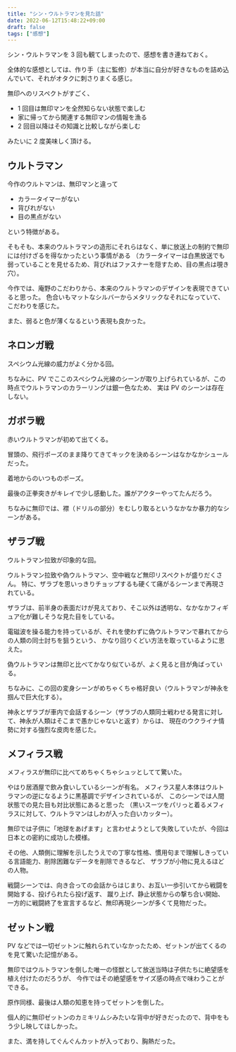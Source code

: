 ```yaml
---
title: "シン・ウルトラマンを見た話"
date: 2022-06-12T15:48:22+09:00
draft: false
tags: ["感想"]
---
```


シン・ウルトラマンを 3 回も観てしまったので、感想を書き連ねておく。

全体的な感想としては、作り手（主に監修）が本当に自分が好きなものを詰め込んでいて、それがオタクに刺さりまくる感じ。

無印へのリスペクトがすごく、

- 1 回目は無印マンを全然知らない状態で楽しむ
- 家に帰ってから関連する無印マンの情報を漁る
- 2 回目以降はその知識と比較しながら楽しむ

みたいに 2 度美味しく頂ける。

## ウルトラマン

今作のウルトマンは、無印マンと違って

- カラータイマーがない
- 背びれがない
- 目の黒点がない

という特徴がある。

そもそも、本来のウルトラマンの造形にそれらはなく、単に放送上の制約で無印には付けざるを得なかったという事情がある
（カラータイマーは白黒放送でも弱っていることを見せるため、背びれはファスナーを隠すため、目の黒点は覗き穴）。

今作では、庵野のこだわりから、本来のウルトラマンのデザインを表現できていると思った。
色合いもマットなシルバーからメタリックなそれになっていて、こだわりを感じた。

また、弱ると色が薄くなるという表現も良かった。

## ネロンガ戦

スペシウム光線の威力がよく分かる回。

ちなみに、PV でここのスペシウム光線のシーンが取り上げられているが、この時点でウルトラマンのカラーリングは銀一色なため、
実は PV のシーンは存在しない。

## ガボラ戦

赤いウルトラマンが初めて出てくる。

冒頭の、飛行ポーズのまま降りてきてキックを決めるシーンはなかなかシュールだった。

着地からのいつものポーズ。

最後の正拳突きがキレイで少し感動した。誰がアクターやってたんだろう。

ちなみに無印では、襟（ドリルの部分）をむしり取るというなかなか暴力的なシーンがある。

## ザラブ戦

ウルトラマン拉致が印象的な回。

ウルトラマン拉致や偽ウルトラマン、空中戦など無印リスペクトが盛りだくさん。
特に、ザラブを思いっきりチョップするも硬くて痛がるシーンまで再現されている。

ザラブは、前半身の表面だけが見えており、そこ以外は透明な、なかなかフィギュア化が難しそうな見た目をしている。

電磁波を操る能力を持っているが、それを使わずに偽ウルトラマンで暴れてからの人類の同士討ちを狙うという、
かなり回りくどい方法を取っているように思えた。

偽ウルトラマンは無印と比べてかなり似ているが、よく見ると目が角ばっている。

ちなみに、この回の変身シーンがめちゃくちゃ格好良い（ウルトラマンが神永を掴んで巨大化する）。

神永とザラブが車内で会話するシーン（ザラブの人類同士戦わせる発言に対して、神永が人類はそこまで愚かじゃないと返す）からは、
現在のウクライナ情勢に対する強烈な皮肉を感じた。

## メフィラス戦

メフィラスが無印に比べてめちゃくちゃシュッとしてて驚いた。

やはり居酒屋で飲み食いしているシーンが有名。
メフィラス星人本体はウルトラマンの逆になるように黒基調でデザインされているが、
このシーンでは人間状態での見た目も対比状態にあると思った
（黒いスーツをパリっと着るメフィラスに対して、ウルトラマンはしわが入った白いカッター）。

無印では子供に「地球をあげます」と言わせようとして失敗していたが、今回は日本との密約に成功した模様。

その他、人類側に理解を示したうえでの丁寧な性格、慣用句まで理解しきっている言語能力、削除困難なデータを削除できるなど、
ザラブが小物に見えるほどの人物。

戦闘シーンでは、向き合っての会話からはじまり、お互い一歩引いてから戦闘を開始する、投げられたら投げ返す、
蹴り上げ、静止状態からの撃ち合い開始、一方的に戦闘終了を宣言するなど、無印再現シーンが多くて見物だった。

## ゼットン戦

PV などでは一切ゼットンに触れられていなかったため、ゼットンが出てくるのを見て驚いた記憶がある。

無印ではウルトラマンを倒した唯一の怪獣として放送当時は子供たちに絶望感を植え付けたのだろうが、
今作ではその絶望感をサイズ感の時点で味わうことができる。

原作同様、最後は人類の知恵を持ってゼットンを倒した。

個人的に無印ゼットンのカミキリムシみたいな背中が好きだったので、背中をもう少し映してほしかった。

また、満を持してぐんぐんカットが入っており、胸熱だった。
